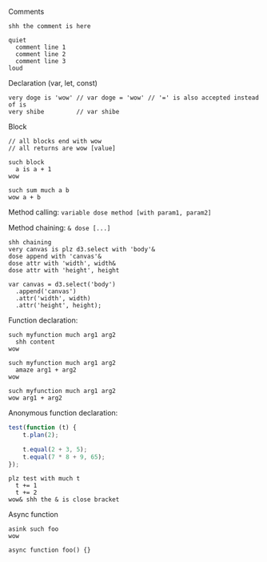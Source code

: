 Comments

```
shh the comment is here

quiet
  comment line 1
  comment line 2
  comment line 3
loud
```

Declaration (var, let, const)

```apl
very doge is 'wow' // var doge = 'wow' // '=' is also accepted instead of is
very shibe         // var shibe
```

Block

```apl
// all blocks end with wow
// all returns are wow [value]

such block
  a is a + 1
wow

such sum much a b
wow a + b
```

Method calling: `variable dose method [with param1, param2]`

Method chaining: `& dose [...]`

```
shh chaining
very canvas is plz d3.select with 'body'&
dose append with 'canvas'&
dose attr with 'width', width&
dose attr with 'height', height

var canvas = d3.select('body')
  .append('canvas')
  .attr('width', width)
  .attr('height', height);
```

Function declaration:

```
such myfunction much arg1 arg2
  shh content
wow

such myfunction much arg1 arg2
  amaze arg1 + arg2
wow

such myfunction much arg1 arg2
wow arg1 + arg2
```

Anonymous function declaration:

```javascript
test(function (t) {
    t.plan(2);

    t.equal(2 + 3, 5);
    t.equal(7 * 8 + 9, 65);
});
```

```
plz test with much t
  t += 1
  t += 2
wow& shh the & is close bracket
```

Async function

```
asink such foo
wow

async function foo() {}
```

